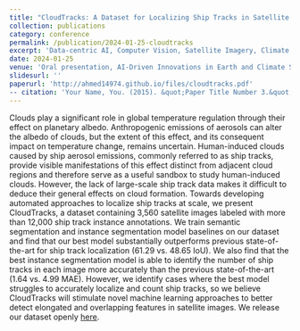 ```yaml
---
title: "CloudTracks: A Dataset for Localizing Ship Tracks in Satellite Images of Clouds"
collection: publications
category: conference
permalink: /publication/2024-01-25-cloudtracks
excerpt: 'Data-centric AI, Computer Vision, Satellite Imagery, Climate Change'
date: 2024-01-25
venue: 'Oral presentation, AI-Driven Innovations in Earth and Climate Sciences, Conference of the American Geologists Union 2024'
slidesurl: ''
paperurl: 'http://ahmed14974.github.io/files/cloudtracks.pdf'
-- citation: 'Your Name, You. (2015). &quot;Paper Title Number 3.&quot; <i>Journal 1</i>. 1(3).'
---
```


Clouds play a significant role in global temperature regulation through their effect on planetary albedo. Anthropogenic emissions of aerosols can alter the albedo of clouds, but the extent of this effect, and its consequent impact on temperature change, remains uncertain. Human-induced clouds caused by ship aerosol emissions, commonly referred to as ship tracks, provide visible manifestations of this effect distinct from adjacent cloud regions and therefore serve as a useful sandbox to study human-induced clouds. However, the lack of large-scale ship track data makes it difficult to deduce their general effects on cloud formation. Towards developing automated approaches to localize ship tracks at scale, we present CloudTracks, a dataset containing 3,560 satellite images labeled with more than 12,000 ship track instance annotations. We train semantic segmentation and instance segmentation model baselines on our dataset and find that our best model substantially outperforms previous state-of-the-art for ship track localization (61.29 vs. 48.65 IoU). We also find that the best instance segmentation model is able to identify the number of ship tracks in each image more accurately than the previous state-of-the-art (1.64 vs. 4.99 MAE). However, we identify cases where the best model struggles to accurately localize and count ship tracks, so we believe CloudTracks will stimulate novel machine learning approaches to better detect elongated and overlapping features in satellite images. We release our dataset openly [here](https://zenodo.org/records/10042922).
